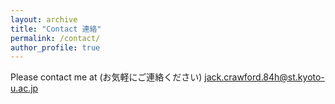 ```yaml
---
layout: archive
title: "Contact 連絡"
permalink: /contact/
author_profile: true
---
```


Please contact me at (お気軽にご連絡ください) <a href="mailto:jack.crawford.84h@st.kyoto-u.ac.jp">jack.crawford.84h@st.kyoto-u.ac.jp</a>
